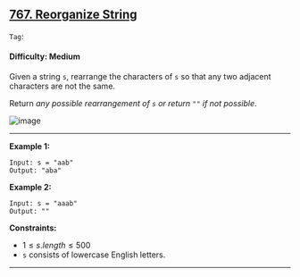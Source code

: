 ## [767. Reorganize String](https://leetcode.com/problems/reorganize-string/)

```Tag```:

#### Difficulty: Medium

Given a string ```s```, rearrange the characters of ```s``` so that any two adjacent characters are not the same.

Return _any possible rearrangement of ```s``` or return ```""``` if not possible_.

![image](https://github.com/quananhle/Python/assets/35042430/224474eb-c4e3-4bc8-a112-222f74e44c9a)

---

__Example 1:__
```
Input: s = "aab"
Output: "aba"
```

__Example 2:__
```
Input: s = "aaab"
Output: ""
```

__Constraints:__

- $1 \le s.length \le 500$
- ```s``` consists of lowercase English letters.

---
